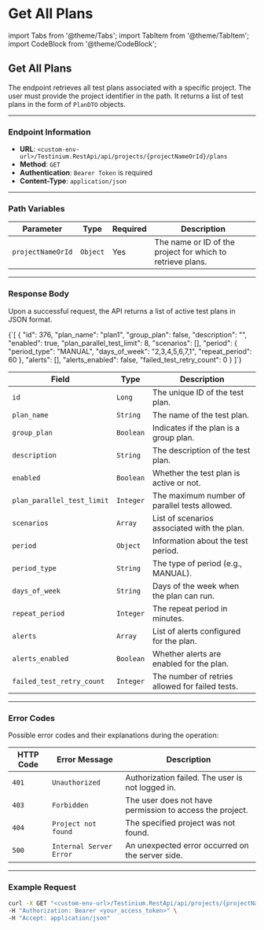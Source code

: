 # Get All Plans

import Tabs from '@theme/Tabs'; import TabItem from '@theme/TabItem'; import CodeBlock from '@theme/CodeBlock';

## Get All Plans

The endpoint retrieves all test plans associated with a specific project. The user must provide the project identifier in the path. It returns a list of test plans in the form of `PlanDTO` objects.

***

### Endpoint Information

* **URL**: `<custom-env-url>/Testinium.RestApi/api/projects/{projectNameOrId}/plans`
* **Method**: `GET`
* **Authentication**: `Bearer Token` is required
* **Content-Type**: `application/json`

***

### Path Variables

| Parameter         | Type     | Required | Description                                                |
| ----------------- | -------- | -------- | ---------------------------------------------------------- |
| `projectNameOrId` | `Object` | Yes      | The name or ID of the project for which to retrieve plans. |

***

### Response Body

Upon a successful request, the API returns a list of active test plans in JSON format.

{\`\[ { "id": 376, "plan\_name": "plan1", "group\_plan": false, "description": "", "enabled": true, "plan\_parallel\_test\_limit": 8, "scenarios": \[], "period": { "period\_type": "MANUAL", "days\_of\_week": "2,3,4,5,6,7,1", "repeat\_period": 60 }, "alerts": \[], "alerts\_enabled": false, "failed\_test\_retry\_count": 0 } ]\`}

| Field                      | Type      | Description                                     |
| -------------------------- | --------- | ----------------------------------------------- |
| `id`                       | `Long`    | The unique ID of the test plan.                 |
| `plan_name`                | `String`  | The name of the test plan.                      |
| `group_plan`               | `Boolean` | Indicates if the plan is a group plan.          |
| `description`              | `String`  | The description of the test plan.               |
| `enabled`                  | `Boolean` | Whether the test plan is active or not.         |
| `plan_parallel_test_limit` | `Integer` | The maximum number of parallel tests allowed.   |
| `scenarios`                | `Array`   | List of scenarios associated with the plan.     |
| `period`                   | `Object`  | Information about the test period.              |
| `period_type`              | `String`  | The type of period (e.g., MANUAL).              |
| `days_of_week`             | `String`  | Days of the week when the plan can run.         |
| `repeat_period`            | `Integer` | The repeat period in minutes.                   |
| `alerts`                   | `Array`   | List of alerts configured for the plan.         |
| `alerts_enabled`           | `Boolean` | Whether alerts are enabled for the plan.        |
| `failed_test_retry_count`  | `Integer` | The number of retries allowed for failed tests. |

***

### Error Codes

Possible error codes and their explanations during the operation:

| HTTP Code | Error Message           | Description                                              |
| --------- | ----------------------- | -------------------------------------------------------- |
| `401`     | `Unauthorized`          | Authorization failed. The user is not logged in.         |
| `403`     | `Forbidden`             | The user does not have permission to access the project. |
| `404`     | `Project not found`     | The specified project was not found.                     |
| `500`     | `Internal Server Error` | An unexpected error occurred on the server side.         |

***

### Example Request

```bash
curl -X GET "<custom-env-url>/Testinium.RestApi/api/projects/{projectNameOrId}/plans" \
-H "Authorization: Bearer <your_access_token>" \
-H "Accept: application/json"
```
